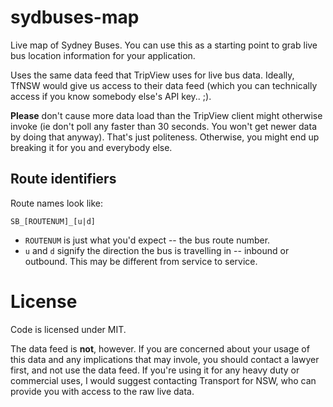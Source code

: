 sydbuses-map
============

Live map of Sydney Buses. You can use this as a starting point to grab live bus location information for your application.

Uses the same data feed that TripView uses for live bus data. Ideally, TfNSW would give us access to their data feed (which you can technically access if you know somebody else's API key.. ;).

**Please** don't cause more data load than the TripView client might otherwise invoke (ie don't poll any faster than 30 seconds. You won't get newer data by doing that anyway). That's just politeness. Otherwise, you might end up breaking it for you and everybody else.

Route identifiers
-----------------

Route names look like:

    SB_[ROUTENUM]_[u|d]

* `ROUTENUM` is just what you'd expect -- the bus route number.
* `u` and `d` signify the direction the bus is travelling in -- inbound or outbound. This may be different from service to service.

License
=======

Code is licensed under MIT.

The data feed is **not**, however. If you are concerned about your usage of this data and any implications that may invole, you should contact a lawyer first, and not use the data feed.
If you're using it for any heavy duty or commercial uses, I would suggest contacting Transport for NSW, who can provide you with access to the raw live data. 
